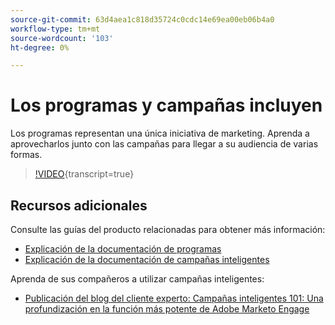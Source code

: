 ```yaml
---
source-git-commit: 63d4aea1c818d35724c0cdc14e69ea00eb06b4a0
workflow-type: tm+mt
source-wordcount: '103'
ht-degree: 0%

---
```

# Los programas y campañas incluyen

Los programas representan una única iniciativa de marketing. Aprenda a aprovecharlos junto con las campañas para llegar a su audiencia de varias formas.

>[!VIDEO](https://video.tv.adobe.com/v/3418042/?quality=12&learn=on){transcript=true}

## Recursos adicionales

Consulte las guías del producto relacionadas para obtener más información:

* [Explicación de la documentación de programas](https://experienceleague.adobe.com/docs/marketo/using/product-docs/core-marketo-concepts/programs/creating-programs/understanding-programs.html?lang=en)
* [Explicación de la documentación de campañas inteligentes](https://experienceleague.adobe.com/docs/marketo/using/product-docs/core-marketo-concepts/smart-campaigns/understanding-smart-campaigns.html?lang=en)

Aprenda de sus compañeros a utilizar campañas inteligentes:

* [Publicación del blog del cliente experto: Campañas inteligentes 101: Una profundización en la función más potente de Adobe Marketo Engage](https://nation.marketo.com/t5/product-blogs/smart-campaigns-101-a-deep-dive-into-adobe-marketo-engage-s-most/ba-p/313385#M1838)